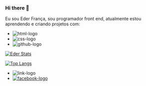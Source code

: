 ### Hi there 👋


Eu sou Eder França, sou programador front end, atualmente estou aprendendo e criando projetos com:
 
- <img src="https://img.shields.io/badge/HTML5-E34F26?style=for-the-badge&logo=html5&logoColor=white" alt="html-logo" />
- <img src="https://img.shields.io/badge/CSS3-1572B6?style=for-the-badge&logo=css3&logoColor=white" alt="css-logo" />
- <img src="https://img.shields.io/badge/GitHub-100000?style=for-the-badge&logo=github&logoColor=white" alt=" github-logo" />

[![Eder Stats](https://github-readme-stats.vercel.app/api?username=Ederfranca1020)](https://github.com/anuraghazra/github-readme-stats)

[![Top Langs](https://github-readme-stats.vercel.app/api/top-langs/?username=Ederfranca1020)](https://github.com/anuraghazra/github-readme-stats)

 - <img src="https://img.shields.io/badge/LinkedIn-0077B5?style=for-the-badge&logo=linkedin&logoColor=white" alt="link-logo" />
 - <a href="https://facebook.com/eder.franca.12"><img src="https://img.shields.io/badge/Facebook-1877F2?style=for-the-badge&logo=facebook&logoColor=white" alt="facebook-logo"/>
